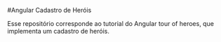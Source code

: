 #Angular Cadastro de Heróis

Esse repositório corresponde ao tutorial do Angular tour of heroes, que implementa um cadastro de heróis.